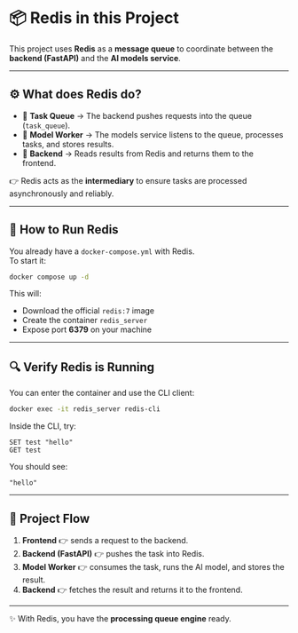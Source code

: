 # 📦 Redis in this Project

This project uses **Redis** as a **message queue** to coordinate between the **backend (FastAPI)** and the **AI models service**.

---

## ⚙️ What does Redis do?

- 📨 **Task Queue** → The backend pushes requests into the queue (`task_queue`).  
- 🤖 **Model Worker** → The models service listens to the queue, processes tasks, and stores results.  
- 🔄 **Backend** → Reads results from Redis and returns them to the frontend.  

👉 Redis acts as the **intermediary** to ensure tasks are processed asynchronously and reliably.

---

## 🐳 How to Run Redis

You already have a `docker-compose.yml` with Redis.  
To start it:

```bash
docker compose up -d
```

This will:  
- Download the official `redis:7` image  
- Create the container `redis_server`  
- Expose port **6379** on your machine  

---

## 🔍 Verify Redis is Running

You can enter the container and use the CLI client:

```bash
docker exec -it redis_server redis-cli
```

Inside the CLI, try:

```redis
SET test "hello"
GET test
```

You should see:

```
"hello"
```

---

## 📂 Project Flow

1. **Frontend** 👉 sends a request to the backend.  
2. **Backend (FastAPI)** 👉 pushes the task into Redis.  
3. **Model Worker** 👉 consumes the task, runs the AI model, and stores the result.  
4. **Backend** 👉 fetches the result and returns it to the frontend.  

---

✨ With Redis, you have the **processing queue engine** ready.
